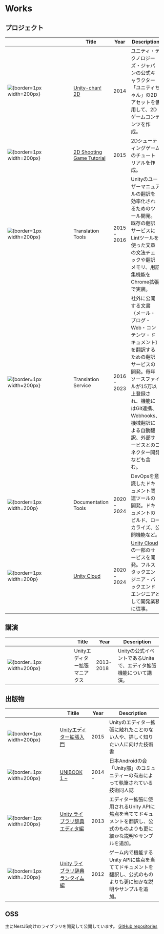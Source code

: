 # Works

## プロジェクト

| <div style="width:200px"></div>                                                        | Title                                                                                 | Year        | Description                                                                                                                                                                                                                                |
| -------------------------------------------------------------------------------------- | ------------------------------------------------------------------------------------- | ----------- | ------------------------------------------------------------------------------------------------------------------------------------------------------------------------------------------------------------------------------------------ |
| ![](https://i.gyazo.com/48a038fb41056513659c48979ee7ef29.webp){border=1px width=200px} | [Unity-chan! 2D](https://unity-chan.com/contents/staff-note/ready-for-2d/)            | 2014        | ユニティ・テクノロジーズ・ジャパンの公式キャラクター「ユニティちゃん」の2Dアセットを使用して、2Dゲームコンテンツを作成。                                                                                                                   |
| ![](https://i.gyazo.com/5211b4745ffac6c4f1be7ba4f083bb7e.webp){border=1px width=200px} | [2D Shooting Game Tutorial](https://github.com/unity3d-jp-tutorials/2d-shooting-game) | 2015        | 2Dシューティングゲームのチュートリアルを作成。                                                                                                                                                                                             |
| ![](/images/no_image.jpg){border=1px width=200px}                                      | Translation Tools                                                                     | 2015 - 2016 | Unityのユーザーマニュアルの翻訳を効率化されるためのツール開発。既存の翻訳サービスにLintツールを使った文章の文法チェックや翻訳メモリ、用語集機能をChrome拡張で実装。                                                                        |
| ![](/images/no_image.jpg){border=1px width=200px}                                      | Translation Service                                                                   | 2016 - 2023 | 社外に公開する文書（メール・ブログ・Web・コンテンツ・ドキュメント）を翻訳するための翻訳サービスの開発。毎年ソースファイルが15万以上登録され、機能にはGit連携、Webhooks、機械翻訳による自動翻訳、外部サービスとのコネクター開発なども含む。 |
| ![](/images/no_image.jpg){border=1px width=200p}                                       | Documentation Tools                                                                   | 2020 - 2024 | DevOpsを意識したドキュメント関連ツールの開発。ドキュメントのビルド、ローカライズ、公開機能など。                                                                                                                                           |
| ![](/images/unity_cloud.jpg){border=1px width=200p}                                    | [Unity Cloud](https://cloud.unity.com/)                                               | 2020 - 2024 | [Unity Cloud](https://cloud.unity.com/)の一部のサービスを開発。フルスタックエンジニア・バックエンドエンジニアとして開発業務に従事。                                                                                                        |

## 講演

| <div style="width:200px"></div>                                                        | Title                         | Year      | Description                                                      |
| -------------------------------------------------------------------------------------- | ----------------------------- | --------- | ---------------------------------------------------------------- |
| ![](https://i.gyazo.com/972414c513dcf3eec7ab295c033cedcc.webp){border=1px width=200px} | Unityエディター拡張マニアクス | 2013-2018 | Unityの公式イベントであるUniteで、エディタ拡張機能について講演。 |

## 出版物

| <div style="width:150px"></div>                                                       | Titile                                                                                  | Year   | Description                                                                                                             |
| ------------------------------------------------------------------------------------- | --------------------------------------------------------------------------------------- | ------ | ----------------------------------------------------------------------------------------------------------------------- |
| ![](https://i.gyazo.com/6dbc84ddeed1201e49e2f947e5e9a6a6.png){border=1px width=200px} | [Unityエディター拡張入門](https://anchan828.github.io/editor-manual/)                   | 2015   | Unityのエディター拡張に触れたことのない人や、詳しく知りたい人に向けた技術書                                             |
| ![](https://i.gyazo.com/8daea67ae8f857bbed9bf570868f01a7.png){border=1px width=200px} | [UNIBOOK 1 ~](https://unity-bu.booth.pm/)                                               | 2014 - | 日本Androidの会「Unity部」のコミュニティーの有志によって執筆されている技術同人誌                                        |
| ![](https://i.gyazo.com/7a3f4da5108618baa49b14e1f939bea4.jpg){border=1px width=200px} | [Unity ライブラリ辞典 エディタ編](https://www.cutt.co.jp/book/978-4-87783-286-5.html)   | 2013   | エディター拡張に使用されるUnity APIに焦点を当ててドキュメントを翻訳し、公式のものよりも更に細かな説明やサンプルを追加。 |
| ![](https://i.gyazo.com/9e3f59820c8e46caf970801070ae58dd.jpg){border=1px width=200px} | [Unity ライブラリ辞典 ランタイム編](https://www.cutt.co.jp/book/978-4-87783-285-8.html) | 2012   | ゲーム内で機能するUnity APIに焦点を当ててドキュメントを翻訳し、公式のものよりも更に細かな説明やサンプルを追加。         |

## OSS

主にNestJS向けのライブラリを開発して公開しています。
[GitHub repositories](https://github.com/anchan828?tab=repositories)
